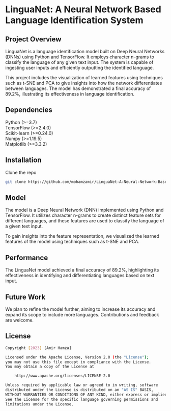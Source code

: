  # LinguaNet: A Neural Network Based Language Identification System

 ## Project Overview
 LinguaNet is a language identification model built on Deep Neural Networks (DNNs) using Python and TensorFlow. It employs character n-grams to classify the language of any given text input. The system is capable of ingesting user inputs and efficiently outputting the identified language.

 This project includes the visualization of learned features using techniques such as t-SNE and PCA to give insights into how the network differentiates between languages. The model has demonstrated a final accuracy of 89.2%, illustrating its effectiveness in language identification.

 ## Dependencies
 Python (>=3.7) <br>
 TensorFlow (>=2.4.0) <br>
 Scikit-learn (>=0.24.0) <br>
 Numpy (>=1.19.5) <br>
 Matplotlib (>=3.3.2) <br>

 ## Installation
 Clone the repo
 ```bash
 git clone https://github.com/mohamzamir/LinguaNet-A-Neural-Network-Based-Language-Identification-System
 ```

 ## Model
 The model is a Deep Neural Network (DNN) implemented using Python and TensorFlow. It utilizes character n-grams to create distinct feature sets for different languages, and these features are used to classify the language of a given text input.

 To gain insights into the feature representation, we visualized the learned features of the model using techniques such as t-SNE and PCA.

 ## Performance
 The LinguaNet model achieved a final accuracy of 89.2%, highlighting its effectiveness in identifying and differentiating languages based on text input.

 ## Future Work
 We plan to refine the model further, aiming to increase its accuracy and expand its scope to include more languages. Contributions and feedback are welcome.

 ## License
 ```bash
 Copyright [2023] [Amir Hamza]

 Licensed under the Apache License, Version 2.0 (the "License");
 you may not use this file except in compliance with the License.
 You may obtain a copy of the License at

     http://www.apache.org/licenses/LICENSE-2.0

 Unless required by applicable law or agreed to in writing, software
 distributed under the License is distributed on an "AS IS" BASIS,
 WITHOUT WARRANTIES OR CONDITIONS OF ANY KIND, either express or implied.
 See the License for the specific language governing permissions and
 limitations under the License.
 ```
